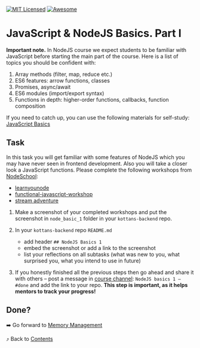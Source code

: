 [![MIT Licensed][icon-mit]][license]
[![Awesome][icon-awesome]][awesome]
&nbsp;&nbsp;&nbsp;&nbsp;&nbsp;&nbsp;

# JavaScript & NodeJS Basics. Part I

**Important note.** In NodeJS course we expect students to be familiar with JavaScript before starting the main part of the course. Here is a list of topics you should be confident with:

1. Array methods (filter, map, reduce etc.)
1. ES6 features: arrow functions, classes
1. Promises, async/await
1. ES6 modules (import/export syntax)
1. Functions in depth: higher-order functions, callbacks, function composition

If you need to catch up, you can use the following materials for self-study: [JavaScript Basics](https://github.com/kottans/frontend/blob/master/tasks/js-basics.md)

## Task

In this task you will get familiar with some features of NodeJS which you may have never seen in frontend development. Also you will take a closer look a JavaScript functions. Please complete the following workshops from [NodeSchool](https://nodeschool.io/):

- [learnyounode](https://github.com/workshopper/learnyounode)
- [functional-javascript-workshop](https://github.com/timoxley/functional-javascript-workshop)
- [stream adventure](https://github.com/workshopper/stream-adventure)

1. Make a screenshot of your completed workshops and put the screenshot in `node_basic_1` folder in your `kottans-backend` repo.

2. In your `kottans-backend` repo `README.md`
   - add header `## NodeJS Basics 1`
   - embed the screenshot or add a link to the screenshot
   - list your reflections on all subtasks (what was new to you, what surprised you, what you intend to use in future)

3. If you honestly finished all the previous steps then go ahead and share it with others – post a message in [course channel](https://t.me/joinchat/Dqrdixe1c2K9bXUFBzNWtg):
   `NodeJS basics 1 — #done` and add the link to your repo. **This step is important, as it helps mentors to track your progress!** 

## Done?

➡️ Go forward to [Memory Management](memory-management.md)

⤴️ Back to [Contents](../contents.md)

[icon-chat]: https://img.shields.io/badge/chat-on%20telegram-blue.svg
[icon-mit]: https://img.shields.io/badge/license-MIT-blue.svg
[icon-awesome]: https://cdn.rawgit.com/sindresorhus/awesome/d7305f38d29fed78fa85652e3a63e154dd8e8829/media/badge.svg
[license]: https://github.com/Kottans/web/blob/master/LICENSE.md
[awesome]: https://github.com/sindresorhus/awesome
